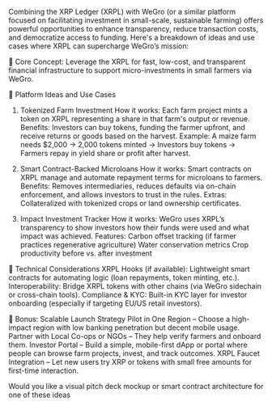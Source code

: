 Combining the XRP Ledger (XRPL) with WeGro (or a similar platform focused on facilitating investment in small-scale, sustainable farming) offers powerful opportunities to enhance transparency, reduce transaction costs, and democratize access to funding. Here's a breakdown of ideas and use cases where XRPL can supercharge WeGro’s mission:

🔗 Core Concept:
Leverage the XRPL for fast, low-cost, and transparent financial infrastructure to support micro-investments in small farmers via WeGro.

🔧 Platform Ideas and Use Cases
1. Tokenized Farm Investment
How it works: Each farm project mints a token on XRPL representing a share in that farm's output or revenue.
Benefits: Investors can buy tokens, funding the farmer upfront, and receive returns or goods based on the harvest.
Example: A maize farm needs $2,000 → 2,000 tokens minted → Investors buy tokens → Farmers repay in yield share or profit after harvest.

2. Smart Contract-Backed Microloans
How it works: Smart contracts on XRPL manage and automate repayment terms for microloans to farmers.
Benefits: Removes intermediaries, reduces defaults via on-chain enforcement, and allows investors to trust in the rules.
Extras: Collateralized with tokenized crops or land ownership certificates.

5. Impact Investment Tracker
How it works: WeGro uses XRPL’s transparency to show investors how their funds were used and what impact was achieved.
Features:
Carbon offset tracking (if farmer practices regenerative agriculture)
Water conservation metrics
Crop productivity before vs. after investment

🔄 Technical Considerations
XRPL Hooks (if available): Lightweight smart contracts for automating logic (loan repayments, token minting, etc.).
Interoperability: Bridge XRPL tokens with other chains (via WeGro sidechain or cross-chain tools).
Compliance & KYC: Built-in KYC layer for investor onboarding (especially if targeting EU/US retail investors).

🚀 Bonus: Scalable Launch Strategy
Pilot in One Region – Choose a high-impact region with low banking penetration but decent mobile usage.
Partner with Local Co-ops or NGOs – They help verify farmers and onboard them.
Investor Portal – Build a simple, mobile-first dApp or portal where people can browse farm projects, invest, and track outcomes.
XRPL Faucet Integration – Let new users try XRP or tokens with small free amounts for first-time interaction.

Would you like a visual pitch deck mockup or smart contract architecture for one of these ideas